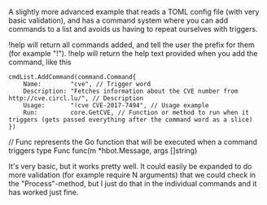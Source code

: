 A slightly more advanced example that reads a TOML config file (with very basic validation),
and has a command system where you can add commands to a list and avoids us having to repeat ourselves with triggers.

!help will return all commands added, and tell the user the prefix for them (for example "!").
!help <command> will return the help text provided when you add the command, like this


	cmdList.AddCommand(command.Command{
		Name:        "cve", // Trigger word
		Description: "Fetches information about the CVE number from http://cve.circl.lu/", // Description
		Usage:       "!cve CVE-2017-7494", // Usage example
		Run:         core.GetCVE, // Function or method to run when it triggers (gets passed everything after the command word as a slice)
	})

// Func represents the Go function that will be executed when a command triggers
type Func func(m *hbot.Message, args []string)


It's very basic, but it works pretty well. It could easily be expanded to do more validation (for example require N arguments) that we could check in the "Process"-method, but I just do that in the individual commands and it has worked just fine.
